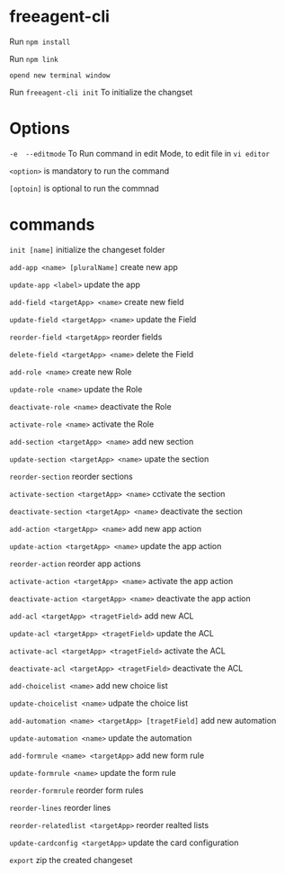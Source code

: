 # freeagent-cli

Run `npm install`

Run `npm link`

`opend new terminal window`

Run `freeagent-cli init` To initialize the changset

# Options
<!-- `-i  --interactive` To Run command in interactive Mode -->

`-e  --editmode` To Run command in edit Mode, to edit file in `vi editor`

`<option>` is mandatory to run the command

`[optoin]` is optional to run the commnad


# commands
  `init [name]`                                      initialize the changeset folder

  `add-app <name> [pluralName]`                      create new app
  
  `update-app <label>`                               update the app
  
  `add-field <targetApp> <name>`                     create new field
  
  `update-field <targetApp> <name>`                  update the Field
  
  `reorder-field <targetApp>`                        reorder fields
  
  `delete-field <targetApp> <name>`                  delete the Field
  
  `add-role <name>`                                  create new Role
  
  `update-role <name>`                               update the Role
  
  `deactivate-role <name>`                           deactivate the Role
  
  `activate-role <name>`                             activate the Role
  
  `add-section <targetApp> <name>`                   add new section
  
  `update-section <targetApp> <name>`                upate the section
  
  `reorder-section`                                  reorder sections
  
  `activate-section <targetApp> <name>`              cctivate the section
  
  `deactivate-section <targetApp> <name>`            deactivate the section
  
  `add-action <targetApp> <name>`                    add new app action
  
  `update-action <targetApp> <name>`                 update the app action
  
  `reorder-action`                                   reorder app actions
  
  `activate-action <targetApp> <name>`               activate the app action
  
  `deactivate-action <targetApp> <name>`             deactivate the app action
  
  `add-acl <targetApp> <tragetField>`                add new ACL
  
  `update-acl <targetApp> <tragetField>`             update the ACL
  
  `activate-acl <targetApp> <tragetField>`           activate the ACL
  
  `deactivate-acl <targetApp> <tragetField>`         deactivate the ACL
  
  `add-choicelist <name>`                            add new choice list
  
  `update-choicelist <name>`                         udpate the choice list
  
  `add-automation <name> <targetApp> [tragetField]`  add new automation
  
  `update-automation <name>`                         update the automation
  
  `add-formrule <name> <targetApp>`                  add new form rule
  
  `update-formrule <name>`                           update the form rule
  
  `reorder-formrule`                                 reorder form rules
  
  `reorder-lines`                                    reorder lines
  
  `reorder-relatedlist <targetApp>`                  reorder realted lists
  
  `update-cardconfig <targetApp>`                    update the card configuration
  
  `export`                                           zip the created changeset
